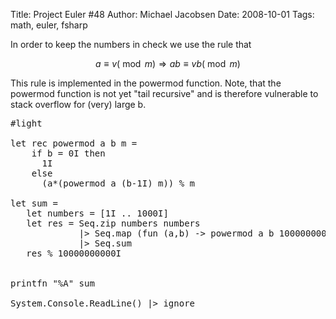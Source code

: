 Title: Project Euler #48
Author: Michael Jacobsen
Date: 2008-10-01
Tags: math, euler, fsharp

In order to keep the numbers in check we use the rule that

$$
  a \equiv v (\bmod m) \Rightarrow a b \equiv v b (\bmod m) 
$$

This rule is implemented in the powermod function. Note, that the
powermod function is not yet "tail recursive" and is therefore
vulnerable to stack overflow for (very) large b.

<pre>
#light

let rec powermod a b m =
    if b = 0I then
      1I
    else
      (a*(powermod a (b-1I) m)) % m

let sum = 
   let numbers = [1I .. 1000I]
   let res = Seq.zip numbers numbers 
             |> Seq.map (fun (a,b) -> powermod a b 10000000000I)
             |> Seq.sum 
   res % 10000000000I
   
   
printfn "%A" sum 

System.Console.ReadLine() |> ignore
</pre>
